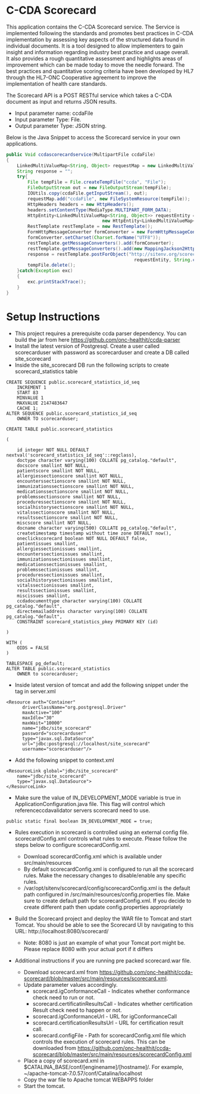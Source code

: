 # C-CDA Scorecard
This application contains the C-CDA Scorecard service. The Service is implemented following the standards and promotes best practices in C-CDA implementation by assessing key aspects of the structured data found in individual documents. It is a tool designed to allow implementers to gain insight and information regarding industry best practice and usage overall. It also provides a rough quantitative assessment and highlights areas of improvement which can be made today to move the needle forward. The best practices and quantitative scoring criteria have been developed by HL7 through the HL7-ONC Cooperative agreement to improve the implementation of health care standards.

The Scorecard API is a POST RESTful service which takes a C-CDA document as input and returns JSON results. 
* Input parameter name: ccdaFile
* Input parameter Type: File.
* Output parameter Type: JSON string.

Below is the Java Snippet to access the Scorecard service in your own applications.

```Java
public Void ccdascorecardservice(MultipartFile ccdaFile)
{
    LinkedMultiValueMap<String, Object> requestMap = new LinkedMultiValueMap<String, Object>();
	String response = "";
	try{
		File tempFile = File.createTempFile("ccda", "File");
		FileOutputStream out = new FileOutputStream(tempFile);
		IOUtils.copy(ccdaFile.getInputStream(), out);
		requestMap.add("ccdaFile", new FileSystemResource(tempFile));		
		HttpHeaders headers = new HttpHeaders();
		headers.setContentType(MediaType.MULTIPART_FORM_DATA);
		HttpEntity<LinkedMultiValueMap<String, Object>> requestEntity = 
									new HttpEntity<LinkedMultiValueMap<String, Object>>(requestMap, headers);
		RestTemplate restTemplate = new RestTemplate();
		FormHttpMessageConverter formConverter = new FormHttpMessageConverter();
		formConverter.setCharset(Charset.forName("UTF8"));
		restTemplate.getMessageConverters().add(formConverter);
		restTemplate.getMessageConverters().add(new MappingJackson2HttpMessageConverter());
		response = restTemplate.postForObject("http://sitenv.org/scorecard/ccdascorecardservice2", 
												requestEntity, String.class);
		tempFile.delete();
	}catch(Exception exc)
	{
		exc.printStackTrace();
	}
}
```

# Setup Instructions
* This project requires a prerequisite ccda parser dependency. You can build the jar from here https://github.com/onc-healthit/ccda-parser 
* Install the latest version of Postgresql. Create a user called scorecarduser with password as scorecarduser and create a DB called site_scorecard
* Inside the site_scorecard DB run the following scripts to create scorecard_statistics table
```
CREATE SEQUENCE public.scorecard_statistics_id_seq
    INCREMENT 1
    START 83
    MINVALUE 1
    MAXVALUE 2147483647
    CACHE 1;
ALTER SEQUENCE public.scorecard_statistics_id_seq
    OWNER TO scorecarduser;
```
```
CREATE TABLE public.scorecard_statistics

(

    id integer NOT NULL DEFAULT nextval('scorecard_statistics_id_seq'::regclass),
    doctype character varying(100) COLLATE pg_catalog."default",
    docscore smallint NOT NULL,
    patientscore smallint NOT NULL,
    allergiessectionscore smallint NOT NULL,
    encounterssectionscore smallint NOT NULL,
    immunizationssectionscore smallint NOT NULL,
    medicationssectionscore smallint NOT NULL,
    problemssectionscore smallint NOT NULL,
    proceduressectionscore smallint NOT NULL,
    socialhistorysectionscore smallint NOT NULL,
    vitalssectionscore smallint NOT NULL,
    resultssectionscore smallint NOT NULL,
    miscscore smallint NOT NULL,
    docname character varying(500) COLLATE pg_catalog."default",
    createtimestamp timestamp without time zone DEFAULT now(),
    oneclickscorecard boolean NOT NULL DEFAULT false,
    patientissues smallint,
    allergiessectionissues smallint,
    encounterssectionissues smallint,
    immunizationssectionissues smallint,
    medicationssectionissues smallint,
    problemssectionissues smallint,
    proceduressectionissues smallint,
    socialhistorysectionissues smallint,
    vitalssectionissues smallint,
    resultssectionissues smallint,
    miscissues smallint,
    ccdadocumenttype character varying(100) COLLATE pg_catalog."default",
    directemailaddress character varying(100) COLLATE pg_catalog."default",
    CONSTRAINT scorecard_statistics_pkey PRIMARY KEY (id)

)

WITH (
    OIDS = FALSE
)

TABLESPACE pg_default;
ALTER TABLE public.scorecard_statistics
    OWNER to scorecarduser;
```
* Inside latest version of tomcat and add the following snippet under the <GlobalNamingResources> tag in server.xml
```
<Resource auth="Container" 
	  driverClassName="org.postgresql.Driver" 
	  maxActive="100" 
	  maxIdle="30" 
	  maxWait="10000" 
	  name="jdbc/site_scorecard" 
	  password="scorecarduser" 
	  type="javax.sql.DataSource" 
	  url="jdbc:postgresql://localhost/site_scorecard" 
	  username="scorecarduser"/>
```

* Add the following snippet to context.xml
```
<ResourceLink global="jdbc/site_scorecard" 
    name="jdbc/site_scorecard"
    type="javax.sql.DataSource">
</ResourceLink>
```
* Make sure the value of IN_DEVELOPMENT_MODE variable is true in ApplicationConfiguration.java file. This flag will control which referenceccdavalidator servers scorecard need to use.
```
public static final boolean IN_DEVELOPMENT_MODE = true;	

```

* Rules execution in scorecard is controlled using an external config file. scorecardConfig.xml controls what rules to execute. Please follow the steps below to configure scorecardConfig.xml.
  * Download scorecardConfig.xml which is available under src/main/resources
  * By default scorecardConfig.xml is configured to run all the scorecard rules. Make the necessary changes to disable/enable any specific rules.
  * /var/opt/sitenv/scorecard/config/scorecardConfig.xml is the default path configured in /src/main/resources/config.properties file. Make sure to create default path for scorecardConfig.xml. If you decide to create different path then update config.properties appropriately
 
* Build the Scorecard project and deploy the WAR file to Tomcat and start Tomcat. You should be able to see the Scorecard UI by navigating to this URL: http://localhost:8080/scorecard/
  * Note: 8080 is just an example of what your Tomcat port might be. Please replace 8080 with your actual port if it differs
  
* Additional instructions if you are running pre packed scorecard.war file. 
  * Download scorecard.xml from https://github.com/onc-healthit/ccda-scorecard/blob/master/src/main/resources/scorecard.xml.
  * Update parameter values accordingly. 
      * scorecard.igConformanceCall - Indicates whether conformance check need to run or not. 
      * scorecard.certificatinResultsCall - Indicates whether certification Result check need to happen or not. 
      * scorecard.igConformanceUrl - URL for igConformanceCall
      * scorecard.certificationResultsUrl - URL for certification result call.
      * scorecard.configFile - Path for scorecardConfig.xml file which controls the execution of scorecard rules. This can be downloaded from https://github.com/onc-healthit/ccda-scorecard/blob/master/src/main/resources/scorecardConfig.xml
  * Place a copy of scorecard.xml in $CATALINA_BASE/conf/[enginename]/[hostname]/. For example, ~/apache-tomcat-7.0.57/conf/Catalina/localhost
  * Copy the war file to Apache tomcat WEBAPPS folder
  * Start the tomcat.
  
  
